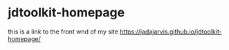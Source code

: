 # jdtoolkit-homepage
this is a link to the front wnd of my site https://jadajarvis.github.io/jdtoolkit-homepage/
